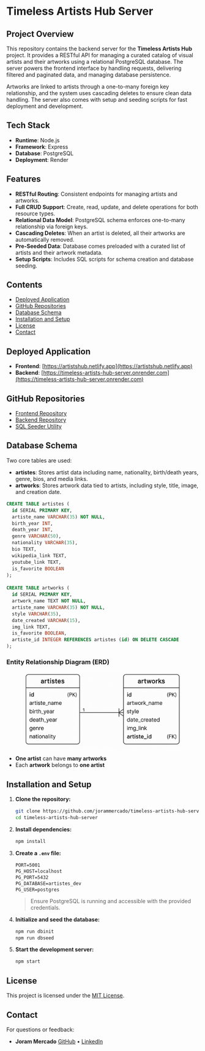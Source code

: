 # Timeless Artists Hub Server

## Project Overview

This repository contains the backend server for the **Timeless Artists Hub** project. It provides a RESTful API for managing a curated catalog of visual artists and their artworks using a relational PostgreSQL database. The server powers the frontend interface by handling requests, delivering filtered and paginated data, and managing database persistence.

Artworks are linked to artists through a one-to-many foreign key relationship, and the system uses cascading deletes to ensure clean data handling. The server also comes with setup and seeding scripts for fast deployment and development.

## Tech Stack

* **Runtime**: Node.js
* **Framework**: Express
* **Database**: PostgreSQL
* **Deployment**: Render

## Features

* **RESTful Routing**: Consistent endpoints for managing artists and artworks.
* **Full CRUD Support**: Create, read, update, and delete operations for both resource types.
* **Relational Data Model**: PostgreSQL schema enforces one-to-many relationship via foreign keys.
* **Cascading Deletes**: When an artist is deleted, all their artworks are automatically removed.
* **Pre-Seeded Data**: Database comes preloaded with a curated list of artists and their artwork metadata.
* **Setup Scripts**: Includes SQL scripts for schema creation and database seeding.

## Contents

* [Deployed Application](#deployed-application)
* [GitHub Repositories](#github-repositories)
* [Database Schema](#database-schema)
* [Installation and Setup](#installation-and-setup)
* [License](#license)
* [Contact](#contact)

## Deployed Application

* **Frontend**: [https://artistshub.netlify.app](https://artistshub.netlify.app)
* **Backend**: [https://timeless-artists-hub-server.onrender.com](https://timeless-artists-hub-server.onrender.com)

## GitHub Repositories

* [Frontend Repository](https://github.com/jorammercado/timeless-artists-hub)
* [Backend Repository](https://github.com/jorammercado/timeless-artists-hub-server)
* [SQL Seeder Utility](https://github.com/jorammercado/timeless-artists-hub-sql-seed)

## Database Schema

Two core tables are used:

* **artistes**: Stores artist data including name, nationality, birth/death years, genre, bios, and media links.
* **artworks**: Stores artwork data tied to artists, including style, title, image, and creation date.

```sql
CREATE TABLE artistes (
  id SERIAL PRIMARY KEY,
  artiste_name VARCHAR(35) NOT NULL,
  birth_year INT,
  death_year INT,
  genre VARCHAR(50),
  nationality VARCHAR(35),
  bio TEXT,
  wikipedia_link TEXT,
  youtube_link TEXT,
  is_favorite BOOLEAN
);

CREATE TABLE artworks (
  id SERIAL PRIMARY KEY,
  artwork_name TEXT NOT NULL,
  artiste_name VARCHAR(35) NOT NULL,
  style VARCHAR(35),
  date_created VARCHAR(15),
  img_link TEXT,
  is_favorite BOOLEAN,
  artiste_id INTEGER REFERENCES artistes (id) ON DELETE CASCADE
);
```

### Entity Relationship Diagram (ERD)

<p align="center">
  <img src="./erd.png" height="200px" alt="ERD">
</p>

* **One artist** can have **many artworks**
* Each **artwork** belongs to **one artist**

## Installation and Setup

1. **Clone the repository:**

   ```bash
   git clone https://github.com/jorammercado/timeless-artists-hub-server.git
   cd timeless-artists-hub-server
   ```

2. **Install dependencies:**

   ```bash
   npm install
   ```

3. **Create a `.env` file:**

   ```env
   PORT=5001
   PG_HOST=localhost
   PG_PORT=5432
   PG_DATABASE=artistes_dev
   PG_USER=postgres
   ```

   > Ensure PostgreSQL is running and accessible with the provided credentials.

4. **Initialize and seed the database:**

   ```bash
   npm run dbinit
   npm run dbseed
   ```

5. **Start the development server:**

   ```bash
   npm start
   ```

## License

This project is licensed under the [MIT License](https://opensource.org/license/mit).

## Contact

For questions or feedback:

* **Joram Mercado**
  [GitHub](https://github.com/jorammercado) • [LinkedIn](https://www.linkedin.com/in/jorammercado)
